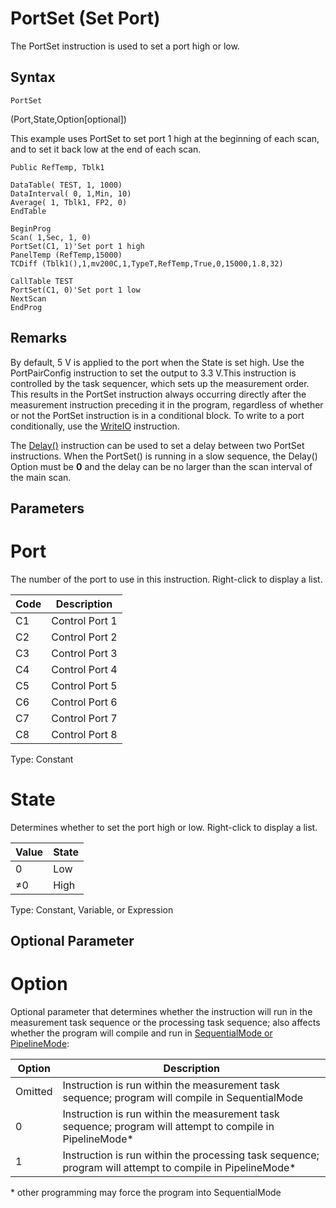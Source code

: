 # PortSet (Set Port)

The PortSet instruction is used to set a port high or low.

## Syntax

```
PortSet
```

(Port,State,Option[optional])

This example uses PortSet to set port 1 high at the beginning of each scan, and to set it back low at the end of each scan.

```
Public RefTemp, Tblk1

DataTable( TEST, 1, 1000)
DataInterval( 0, 1,Min, 10)
Average( 1, Tblk1, FP2, 0)
EndTable

BeginProg
Scan( 1,Sec, 1, 0)
PortSet(C1, 1)'Set port 1 high
PanelTemp (RefTemp,15000)
TCDiff (Tblk1(),1,mv200C,1,TypeT,RefTemp,True,0,15000,1.8,32)

CallTable TEST
PortSet(C1, 0)'Set port 1 low
NextScan
EndProg
```

## Remarks

By default, 5 V is applied to the port when the State is set high. Use the PortPairConfig instruction to set the output to 3.3 V.This instruction is controlled by the task sequencer, which sets up the measurement order. This results in the PortSet instruction always occurring directly after the measurement instruction preceding it in the program, regardless of whether or not the PortSet instruction is in a conditional block. To write to a port conditionally, use the [WriteIO](writeio.md) instruction.

The [Delay()](delay3.md) instruction can be used to set a delay between two PortSet instructions. When the PortSet() is running in a slow sequence, the Delay() Option must be **0** and the delay can be no larger than the scan interval of the main scan.

## Parameters

# Port

The number of the port to use in this instruction. Right-click to display a list.

| Code | Description    |
| ---- | -------------- |
| C1   | Control Port 1 |
| C2   | Control Port 2 |
| C3   | Control Port 3 |
| C4   | Control Port 4 |
| C5   | Control Port 5 |
| C6   | Control Port 6 |
| C7   | Control Port 7 |
| C8   | Control Port 8 |

Type: Constant

# State

Determines whether to set the port high or low. Right-click to display a list.

| Value | State |
| ----- | ----- |
| 0     | Low   |
| ≠0    | High  |

Type: Constant, Variable, or Expression

## Optional Parameter

# Option

Optional parameter that determines whether the instruction will run in the measurement task sequence or the processing task sequence; also affects whether the program will compile and run in [SequentialMode or PipelineMode](sequentialmodepipeli2.md):

| Option  | Description                                                                                                |
| ------- | ---------------------------------------------------------------------------------------------------------- |
| Omitted | Instruction is run within the measurement task sequence; program will compile in SequentialMode            |
| 0       | Instruction is run within the measurement task sequence; program will attempt to compile in PipelineMode\* |
| 1       | Instruction is run within the processing task sequence; program will attempt to compile in PipelineMode\*  |

\* other programming may force the program into SequentialMode

